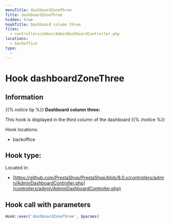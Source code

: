 ```yaml
---
menuTitle: dashboardZoneThree
Title: dashboardZoneThree
hidden: true
hookTitle: Dashboard column three
files:
  - controllers/admin/AdminDashboardController.php
locations:
  - backoffice
type:
  - 
---
```


# Hook dashboardZoneThree

## Information

{{% notice tip %}}
**Dashboard column three:** 

This hook is displayed in the third column of the dashboard
{{% /notice %}}

Hook locations: 
  - backoffice

Hook type: 
  - 

Located in: 
  - [https://github.com/PrestaShop/PrestaShop/blob/8.0.x/controllers/admin/AdminDashboardController.php](controllers/admin/AdminDashboardController.php)

## Hook call with parameters

```php
Hook::exec('dashboardZoneThree', $params)
```